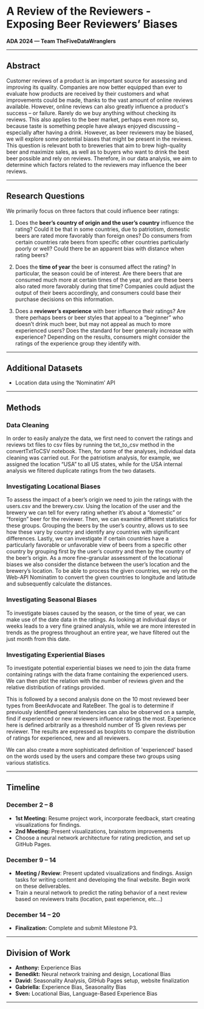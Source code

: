 # A Review of the Reviewers - Exposing Beer Reviewers’ Biases  
**ADA 2024 — Team TheFiveDataWranglers**

---

## Abstract
Customer reviews of a product is an important source for assessing and improving its quality. Companies are now better equipped than ever to evaluate how products are received by their customers and what improvements could be made, thanks to the vast amount of online reviews available.
However, online reviews can also greatly influence a product's success – or failure. Rarely do we buy anything without checking its reviews.
This also applies to the beer market, perhaps even more so, because taste is something people have always enjoyed discussing – especially after having a drink.
However, as beer reviewers may be biased, we will explore some potential biases that might be present in the reviews. This question is relevant both to breweries that aim to brew high-quality beer and maximize sales, as well as to buyers who want to drink the best beer possible and rely on reviews.
Therefore, in our data analysis, we aim to determine which factors related to the reviewers may influence the beer reviews.

---

## Research Questions

We primarily focus on three factors that could influence beer ratings:

1. Does the **beer’s country of origin and the user’s country** influence the rating? Could it be that in some countries, due to patriotism, domestic beers are rated more favorably than foreign ones? Do consumers from certain countries rate beers from specific other countries particularly poorly or well? Could there be an apparent bias with distance when rating beers?

2. Does the **time of year** the beer is consumed affect the rating? In particular, the season could be of interest. Are there beers that are consumed much more at certain times of the year, and are these beers also rated more favorably during that time? Companies could adjust the output of their beers accordingly, and consumers could base their purchase decisions on this information.

3. Does a **reviewer’s experience** with beer influence their ratings? Are there perhaps beers or beer styles that appeal to a “beginner” who doesn’t drink much beer, but may not appeal as much to more experienced users? Does the standard for beer generally increase with experience? Depending on the results, consumers might consider the ratings of the experience group they identify with.

---

## Additional Datasets

- Location data using the ‘Nominatim’ API

---

## Methods

### Data Cleaning

In order to easily analyze the data, we first need to convert the ratings and reviews txt files to csv files by running the txt_to_csv method in the convertTxtToCSV notebook.
Then, for some of the analyses, individual data cleaning was carried out. For the patriotism analysis, for example, we assigned the location “USA” to all US states, while for the USA internal analysis we filtered duplicate ratings from the two datasets.

### Investigating Locational Biases

To assess the impact of a beer’s origin we need to join the ratings with the users.csv and the brewery.csv. Using the location of the user and the brewery we can tell for every rating whether it’s about a “domestic” or “foreign” beer for the reviewer.
Then, we can examine different statistics for these groups. Grouping the beers by the user’s country, allows us to see how these vary by country and identify any countries with significant differences.
Lastly, we can investigate if certain countries have a particularly favorable or unfavorable view of beers from a specific other country by grouping first by the user’s country and then by the country of the beer’s origin.
As a more fine-granular assessment of the locational biases we also consider the distance between the user’s location and the brewery’s location. To be able to process the given countries, we rely on the Web-API Nominatim to convert the given countries to longitude and latitude and subsequently calculate the distances.

### Investigating Seasonal Biases

To investigate biases caused by the season, or the time of year, we can make use of the date data in the ratings. As looking at individual days or weeks leads to a very fine grained analysis, while we are more interested in trends as the progress throughout an entire year, we have filtered out the just month from this date.

### Investigating Experiential Biases

To investigate potential experiential biases we need to join the data frame containing ratings with the data frame containing the experienced users. We can then plot the relation with the number of reviews given and the relative distribution of ratings provided.

This is followed by a second analysis done on the 10 most reviewed beer types from BeerAdvocate and RateBeer. The goal is to determine if previously identified general tendencies can also be observed on a sample, find if experienced or new reviewers influence ratings the most. Experience here is defined arbitrarily as a threshold number of 15 given reviews per reviewer. The results are expressed as boxplots to compare the distribution of ratings for experienced, new and all reviewers.

We can also create a more sophisticated definition of 'experienced' based on the words used by the users and compare these two groups using various statistics.


---

## Timeline

### December 2 – 8
- **1st Meeting:** Resume project work, incorporate feedback, start creating visualizations for findings.
- **2nd Meeting:** Present visualizations, brainstorm improvements
- Choose a neural network architecture for rating prediction, and set up GitHub Pages.

### December 9 – 14
- **Meeting / Review**: Present updated visualizations and findings. Assign tasks for writing content and developing the final website. Begin work on these deliverables.
- Train a neural network to predict the rating behavior of a next review based on reviewers traits (location, past experience, etc...)

### December 14 – 20
- **Finalization:** Complete and submit Milestone P3.

---

## Division of Work

- **Anthony:** Experience Bias
- **Benedikt:** Neural network training and design, Locational Bias
- **David:** Seasonality Analysis, GitHub Pages setup, website finalization
- **Gabriella:** Experience Bias, Seasonality Bias
- **Sven:** Locational Bias, Language-Based Experience Bias

---
